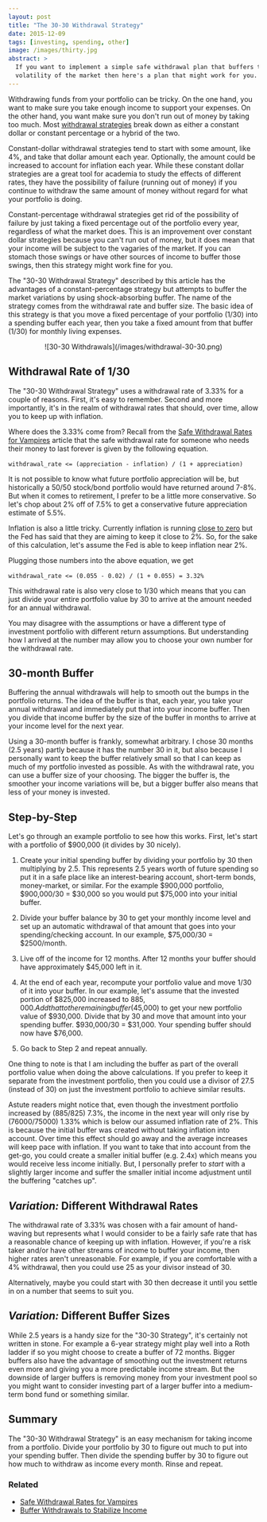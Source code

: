 ```yaml
---
layout: post
title: "The 30-30 Withdrawal Strategy"
date: 2015-12-09
tags: [investing, spending, other]
image: /images/thirty.jpg
abstract: >
  If you want to implement a simple safe withdrawal plan that buffers the
  volatility of the market then here's a plan that might work for you.  
---
```

Withdrawing funds from your portfolio can be tricky.  On the one hand,
you want to make sure you take enough income to support your expenses.  On the other hand,
you want make sure you don't run out of money by taking too much.
Most [withdrawal strategies](https://www.bogleheads.org/wiki/Withdrawal_strategies) break down as either a constant dollar or constant percentage or a hybrid of the two.

Constant-dollar withdrawal strategies tend to start with some amount, like 4%, and take that dollar amount
each year.  Optionally, the amount could be increased to account for inflation each year.
While these constant dollar strategies are a great tool for academia to study the effects of different rates,
they have the possibility of failure (running out of money) if you continue to withdraw the same
amount of money without regard for what your portfolio is doing.

Constant-percentage withdrawal strategies get rid of the possibility of failure
by just taking a fixed percentage out of the portfolio every year,
regardless of what the market does.  This is an improvement over
constant dollar strategies because you can't run out of money,
but it does mean that your income will be subject to the vagaries of the market.
If you can stomach those swings or have other sources of income to buffer
those swings, then this strategy might work fine for you.

The "30-30 Withdrawal Strategy" described by this article has the advantages of a
constant-percentage strategy but attempts to buffer the market variations by using
shock-absorbing buffer.  The name of the strategy comes from the withdrawal rate and buffer size.
The basic idea of this strategy is that you move a fixed percentage of your portfolio (1/30) into
a spending buffer each year, then you take a fixed amount from that buffer (1/30)
for monthly living expenses.

<center><div markdown="1">
  ![30-30 Withdrawals](/images/withdrawal-30-30.png)
</div></center>

## Withdrawal Rate of 1/30

The "30-30 Withdrawal Strategy" uses a withdrawal rate of 3.33% for a couple of reasons.
First, it's easy to remember.  Second and more importantly, it's in the realm of
withdrawal rates that should, over time, allow you to keep up with inflation.

Where does the 3.33% come from?  Recall from the [Safe Withdrawal Rates for Vampires](/safe-withdrawal-rates-for-vampires/) article that the safe withdrawal
rate for someone who needs their money to last forever is given by the following equation.

```
withdrawal_rate <= (appreciation - inflation) / (1 + appreciation)
```

It is not possible to know what future portfolio appreciation will be, but historically
a 50/50 stock/bond portfolio would have returned around 7-8%.  But when it comes to
retirement, I prefer to be a little more conservative.  So let's chop about 2% off of 7.5%
to get a conservative future appreciation estimate of 5.5%.

Inflation is also a little tricky.  Currently inflation is running [close to zero](http://inflationdata.com/Inflation/Inflation_Rate/CurrentInflation.asp) but
the Fed has said that they are aiming to keep it close to 2%.  So, for the sake
of this calculation, let's assume the Fed is able to keep inflation near 2%.

Plugging those numbers into the above equation, we get

```
withdrawal_rate <= (0.055 - 0.02) / (1 + 0.055) = 3.32%
```

This withdrawal rate is also very close to 1/30 which means that you can just
divide your entire portfolio value by 30 to arrive at the amount needed for
an annual withdrawal.

You may disagree with the assumptions or have a different type of investment portfolio
with different return assumptions.  But understanding how I arrived at the
number may allow you to choose your own number for the withdrawal rate.

## 30-month Buffer

Buffering the annual withdrawals will help to smooth out the bumps in the portfolio
returns.  The idea of the buffer is that, each year, you take your annual withdrawal and immediately
put that into your income buffer.  Then you divide that income buffer by the size
of the buffer in months to arrive at your income level for the next year.

Using a 30-month buffer is frankly, somewhat arbitrary.  I chose 30 months (2.5 years)
partly because it has the number 30 in it, but also because I personally want to keep
the buffer relatively small so that I can keep as much of my portfolio invested as
possible. As with the withdrawal rate, you can use a buffer size of your choosing.
The bigger the buffer is, the smoother your income variations will be, but a bigger
buffer also means that less of your money is invested.

## Step-by-Step

Let's go through an example portfolio to see how this works.  First, let's start
with a portfolio of $900,000 (it divides by 30 nicely).

  1. Create your initial spending buffer by dividing your portfolio by 30
  then multiplying by 2.5.  This represents 2.5 years worth of future spending so
  put it in a safe place like an interest-bearing account, short-term bonds, money-market,
  or similar.  For the example $900,000 portfolio, $900,000/30 = $30,000 so you would
  put $75,000 into your initial buffer.

  2. Divide your buffer balance by 30 to get your monthly income level and set up an
  automatic withdrawal of that amount that goes into your spending/checking account.
  In our example, $75,000/30 = $2500/month.

  3. Live off of the income for 12 months.  After 12 months your buffer should
  have approximately $45,000 left in it.

  4. At the end of each year, recompute your portfolio value and move 1/30 of it
  into your buffer.  In our example, let's assume that the invested portion
  of $825,000 increased to $885,000.  Add that to the remaining buffer ($45,000)
  to get your new portfolio value of $930,000.  Divide that by 30 and move that
  amount into your spending buffer.  $930,000/30 = $31,000.  Your spending buffer
  should now have $76,000.

  5. Go back to Step 2 and repeat annually.

One thing to note is that I am including the buffer as part of the overall portfolio
value when doing the above calculations.  If you prefer to keep it separate from
the investment portfolio, then you could use a divisor of 27.5 (instead of 30)
on just the investment portfolio to achieve similar results.

Astute readers might notice that, even though the investment portfolio increased
by (885/825) 7.3%, the income in the next year will only rise by (76000/75000) 1.33%
which is below our assumed inflation rate of 2%.
This is because the initial buffer was created without taking inflation into account.
Over time this effect should go away and the average increases will keep pace with inflation.
If you want to take that into account from the get-go, you could create a smaller
initial buffer (e.g. 2.4x) which means you would receive less income initially.
But, I personally prefer to *start* with a slightly larger income and suffer
the smaller initial income adjustment until the buffering "catches up".

## *Variation:* Different Withdrawal Rates

The withdrawal rate of 3.33% was chosen with a fair amount of hand-waving but represents
what I would consider to be a fairly safe rate that has a reasonable chance of keeping up
with inflation.  However, if you're a risk taker and/or have other streams of income to
buffer your income, then higher rates aren't unreasonable.  For example, if you are
comfortable with a 4% withdrawal, then you could use 25 as your divisor instead of 30.

Alternatively, maybe you could start with 30 then decrease it until you settle in on
a number that seems to suit you.

## *Variation:* Different Buffer Sizes

While 2.5 years is a handy size for the "30-30 Strategy", it's certainly not written in stone.
For example a 6-year strategy might play well into a Roth ladder if so you might choose to create
a buffer of 72 months.  Bigger buffers also have the advantage of smoothing out the
investment returns even more and giving you a more predictable income stream.  But the downside
of larger buffers is removing money from your investment pool so you might want to consider investing part
of a larger buffer into a medium-term bond fund or something similar.

## Summary

The "30-30 Withdrawal Strategy" is an easy mechanism for taking income from a portfolio.
Divide your portfolio by 30 to figure out much to put into your spending buffer.
Then divide the spending buffer by 30 to figure out how much to withdraw as income every month.
Rinse and repeat.

### Related

* [Safe Withdrawal Rates for Vampires](/safe-withdrawal-rates-for-vampires/)
* [Buffer Withdrawals to Stabilize Income](/buffer-withdrawals-to-stabilize-income/)
